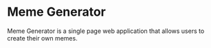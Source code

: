 # Meme Generator

Meme Generator is a single page web application that allows users to create their own memes.


